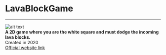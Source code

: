 # LavaBlockGame
---
![alt text](https://static.wixstatic.com/media/75450c_bfd6e985fbad4b54aa14b876b3c627d0~mv2.png/v1/fill/w_508,h_522,fp_0.50_0.50,lg_1,q_85,enc_auto/75450c_bfd6e985fbad4b54aa14b876b3c627d0~mv2.png "LavaBlock Game Snapshot")  
**A 2D game where you are the white square and must dodge the incoming lava blocks.**  
 Created in 2020  
[Official website link](https://lavablockgame.wixsite.com/website)
